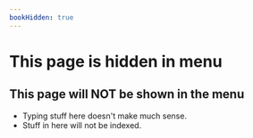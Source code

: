 ```yaml
---
bookHidden: true
---
```


# This page is hidden in menu

## This page will NOT be shown in the menu

- Typing stuff here doesn't make much sense.
- Stuff in here will not be indexed.
